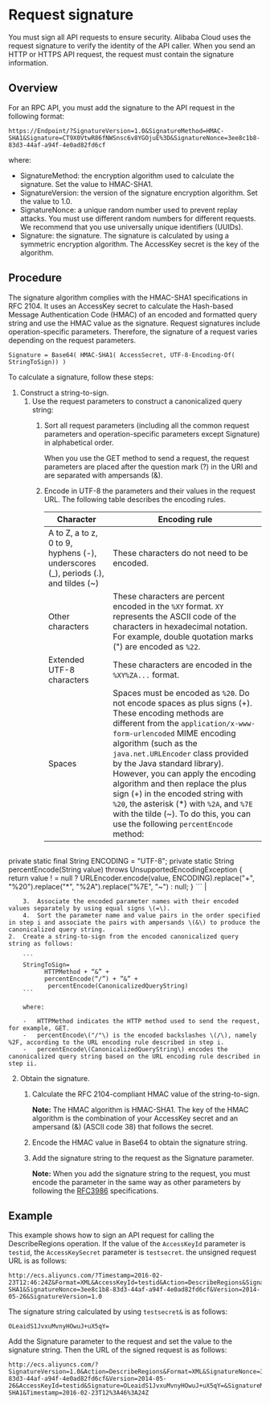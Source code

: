 # Request signature

You must sign all API requests to ensure security. Alibaba Cloud uses the request signature to verify the identity of the API caller. When you send an HTTP or HTTPS API request, the request must contain the signature information.

## Overview

For an RPC API, you must add the signature to the API request in the following format:

```
https://Endpoint/?SignatureVersion=1.0&SignatureMethod=HMAC-SHA1&Signature=CT9X0VtwR86fNWSnsc6v8YGOjuE%3D&SignatureNonce=3ee8c1b8-83d3-44af-a94f-4e0ad82fd6cf
```

where:

-   SignatureMethod: the encryption algorithm used to calculate the signature. Set the value to HMAC-SHA1.
-   SignatureVersion: the version of the signature encryption algorithm. Set the value to 1.0.
-   SignatureNonce: a unique random number used to prevent replay attacks. You must use different random numbers for different requests. We recommend that you use universally unique identifiers \(UUIDs\).
-   Signature: the signature. The signature is calculated by using a symmetric encryption algorithm. The AccessKey secret is the key of the algorithm.

## Procedure

The signature algorithm complies with the HMAC-SHA1 specifications in RFC 2104. It uses an AccessKey secret to calculate the Hash-based Message Authentication Code \(HMAC\) of an encoded and formatted query string and use the HMAC value as the signature. Request signatures include operation-specific parameters. Therefore, the signature of a request varies depending on the request parameters.

```
Signature = Base64( HMAC-SHA1( AccessSecret, UTF-8-Encoding-Of(
StringToSign)) )
```

To calculate a signature, follow these steps:

1.  Construct a string-to-sign.
    1.  Use the request parameters to construct a canonicalized query string:
        1.  Sort all request parameters \(including all the common request parameters and operation-specific parameters except Signature\) in alphabetical order.

            When you use the GET method to send a request, the request parameters are placed after the question mark \(?\) in the URI and are separated with ampersands \(&\).

        2.  Encode in UTF-8 the parameters and their values in the request URL. The following table describes the encoding rules.

            |Character|Encoding rule|
            |---------|-------------|
            |A to Z, a to z, 0 to 9, hyphens \(-\), underscores \(\_\), periods \(.\), and tildes \(~\)|These characters do not need to be encoded.|
            |Other characters|These characters are percent encoded in the `%XY` format. `XY` represents the ASCII code of the characters in hexadecimal notation. For example, double quotation marks \("\) are encoded as `%22`.|
            |Extended UTF-8 characters|These characters are encoded in the `%XY%ZA...` format.|
            |Spaces|Spaces must be encoded as `%20`. Do not encode spaces as plus signs \(+\). These encoding methods are different from the `application/x-www-form-urlencoded` MIME encoding algorithm \(such as the `java.net.URLEncoder` class provided by the Java standard library\). However, you can apply the encoding algorithm and then replace the plus sign \(+\) in the encoded string with `%20`, the asterisk \(\*\) with `%2A`, and `%7E` with the tilde \(~\). To do this, you can use the following `percentEncode` method:

            ```
private static final String ENCODING = "UTF-8";
private static String percentEncode(String value) throws UnsupportedEncodingException 
{
return value ! = null ? URLEncoder.encode(value, ENCODING).replace("+", "%20").replace("*", "%2A").replace("%7E", "~") : null;
}
            ``` |

        3.  Associate the encoded parameter names with their encoded values separately by using equal signs \(=\).
        4.  Sort the parameter name and value pairs in the order specified in step i and associate the pairs with ampersands \(&\) to produce the canonicalized query string.
    2.  Create a string-to-sign from the encoded canonicalized query string as follows:

        ```
        StringToSign=
              HTTPMethod + “&” +
              percentEncode(“/”) + ”&” +
               percentEncode(CanonicalizedQueryString)
        ```

        where:

        -   HTTPMethod indicates the HTTP method used to send the request, for example, GET.
        -   percentEncode\("/"\) is the encoded backslashes \(/\), namely %2F, according to the URL encoding rule described in step i.
        -   percentEncode\(CanonicalizedQueryString\) encodes the canonicalized query string based on the URL encoding rule described in step ii.
2.  Obtain the signature.
    1.  Calculate the RFC 2104-compliant HMAC value of the string-to-sign.

        **Note:** The HMAC algorithm is HMAC-SHA1. The key of the HMAC algorithm is the combination of your AccessKey secret and an ampersand \(&\) \(ASCII code 38\) that follows the secret.

    2.  Encode the HMAC value in Base64 to obtain the signature string.
    3.  Add the signature string to the request as the Signature parameter.

        **Note:** When you add the signature string to the request, you must encode the parameter in the same way as other parameters by following the [RFC3986](https://tools.ietf.org/html/rfc3986) specifications.


## Example

This example shows how to sign an API request for calling the DescribeRegions operation. If the value of the `AccessKeyId` parameter is `testid`, the `AccessKeySecret` parameter is `testsecret`. the unsigned request URL is as follows:

```
http://ecs.aliyuncs.com/?Timestamp=2016-02-23T12:46:24Z&Format=XML&AccessKeyId=testid&Action=DescribeRegions&SignatureMethod=HMAC-SHA1&SignatureNonce=3ee8c1b8-83d3-44af-a94f-4e0ad82fd6cf&Version=2014-05-26&SignatureVersion=1.0
```

The signature string calculated by using `testsecret&` is as follows:

```
OLeaidS1JvxuMvnyHOwuJ+uX5qY=
```

Add the Signature parameter to the request and set the value to the signature string. Then the URL of the signed request is as follows:

```
http://ecs.aliyuncs.com/?SignatureVersion=1.0&Action=DescribeRegions&Format=XML&SignatureNonce=3ee8c1b8-83d3-44af-a94f-4e0ad82fd6cf&Version=2014-05-26&AccessKeyId=testid&Signature=OLeaidS1JvxuMvnyHOwuJ+uX5qY=&SignatureMethod=HMAC-SHA1&Timestamp=2016-02-23T12%3A46%3A24Z
```

